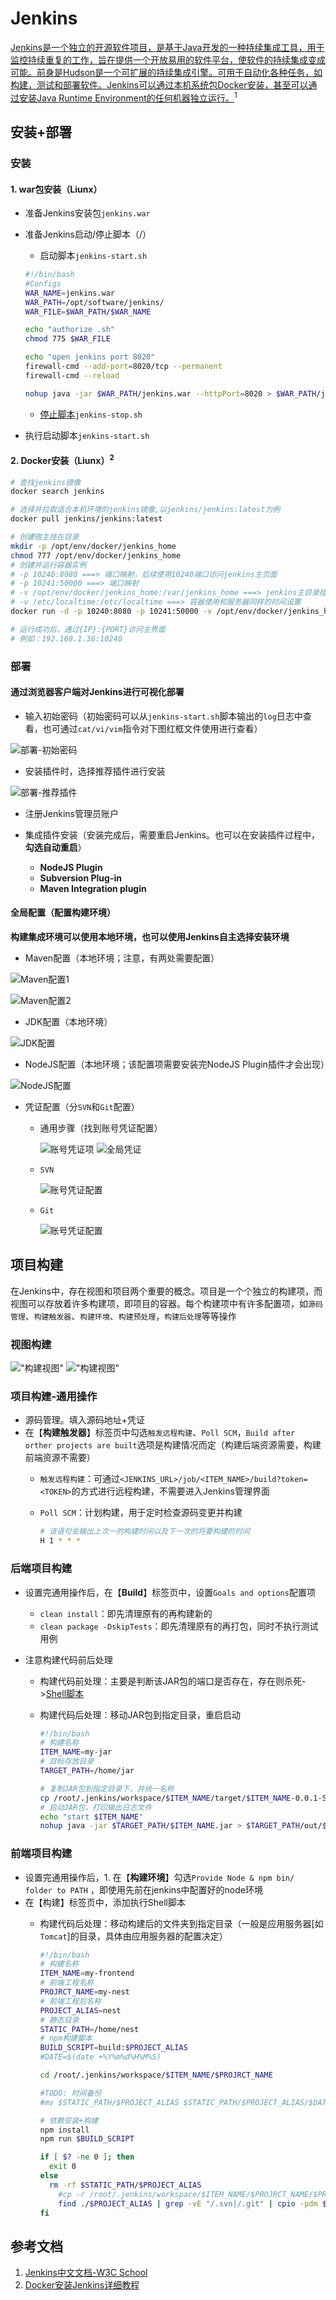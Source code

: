 # Jenkins

<u>Jenkins是一个独立的开源软件项目，是基于Java开发的一种持续集成工具，用于监控持续重复的工作，旨在提供一个开放易用的软件平台，使软件的持续集成变成可能。前身是Hudson是一个可扩展的持续集成引擎。可用于自动化各种任务，如构建，测试和部署软件。Jenkins可以通过本机系统包Docker安装，甚至可以通过安装Java Runtime Environment的任何机器独立运行。</u><sup>1</sup>

## 安装+部署

<!-- ### 环境准备

- [前提条件-JDK安装+配置](../os_linux/sh.md#jdk环境-安装-配置)
- [前端-Node安装+配置](../os_linux/sh.md#node环境-安装-配置)
- [后端-Maven安装+配置](../os_linux/sh.md#maven环境-安装-配置) -->

### 安装

#### 1. war包安装（Liunx）

- 准备Jenkins安装包`jenkins.war`
- 准备Jenkins启动/停止脚本（/）
  - 启动脚本`jenkins-start.sh`

  ```sh
  #!/bin/bash 
  #Configs
  WAR_NAME=jenkins.war
  WAR_PATH=/opt/software/jenkins/
  WAR_FILE=$WAR_PATH/$WAR_NAME

  echo "authorize .sh"
  chmod 775 $WAR_FILE

  echo "open jenkins port 8020"
  firewall-cmd --add-port=8020/tcp --permanent
  firewall-cmd --reload

  nohup java -jar $WAR_PATH/jenkins.war --httpPort=8020 > $WAR_PATH/jenkins.log 2>&1 &
  ```
  
  - [停止脚本](./../os_linux/sh.md#检查端口号并杀死对应进程)`jenkins-stop.sh`
- 执行启动脚本`jenkins-start.sh`

#### 2. Docker安装（Liunx）<sup>2</sup>

```sh
# 查找jenkins镜像
docker search jenkins

# 选择并拉取适合本机环境的jenkins镜像,以jenkins/jenkins:latest为例
docker pull jenkins/jenkins:latest

# 创建宿主挂在目录
mkdir -p /opt/env/docker/jenkins_home
chmod 777 /opt/env/docker/jenkins_home
# 创建并运行容器实例
# -p 10240:8080 ===> 端口映射，后续使用10240端口访问jenkins主页面
# -p 10241:50000 ===> 端口映射
# -v /opt/env/docker/jenkins_home:/var/jenkins_home ===> jenkins主目录挂载目录绑定
# -v /etc/localtime:/etc/localtime ===> 容器使用和服务器同样的时间设置
docker run -d -p 10240:8080 -p 10241:50000 -v /opt/env/docker/jenkins_home:/var/jenkins_home -v /etc/localtime:/etc/localtime --name jenkins jenkins/jenkins

# 运行成功后，通过{IP}:{PORT}访问主界面
# 例如：192.168.1.36:10240
```

### 部署

#### 通过浏览器客户端对Jenkins进行可视化部署

- 输入初始密码（初始密码可以从`jenkins-start.sh`脚本输出的`log`日志中查看，也可通过`cat/vi/vim`指令对下图红框文件使用进行查看）

![部署-初始密码](./img/tool_build_jenkins/install-1.png "部署-初始密码")

- 安装插件时，选择推荐插件进行安装

![部署-推荐插件](./img/tool_build_jenkins/install-2.png "部署-推荐插件")

- 注册Jenkins管理员账户

- 集成插件安装（安装完成后，需要重启Jenkins。也可以在安装插件过程中，**勾选自动重启**）
  - **NodeJS Plugin**
  - **Subversion Plug-in**
  - **Maven Integration plugin**

#### 全局配置（配置构建环境）

**构建集成环境可以使用本地环境，也可以使用Jenkins自主选择安装环境**

- Maven配置（本地环境；注意，有两处需要配置）

![Maven配置1](./img/tool_build_jenkins/global-config-1.png "Maven配置1")

![Maven配置2](./img/tool_build_jenkins/global-config-2.png "Maven配置2")

- JDK配置（本地环境）

![JDK配置](./img/tool_build_jenkins/global-config-3.png "JDK配置")

- NodeJS配置（本地环境；该配置项需要安装完NodeJS Plugin插件才会出现）

![NodeJS配置](./img/tool_build_jenkins/global-config-5.png "NodeJS配置")

- 凭证配置（分`SVN`和`Git`配置）
  - 通用步骤（找到账号凭证配置）

    ![账号凭证项](./img/tool_build_jenkins/global-config-6.png "账号凭证项")
    ![全局凭证](./img/tool_build_jenkins/global-config-7.png "全局凭证")
  - `SVN`

    ![账号凭证配置](./img/tool_build_jenkins/global-config-8.png "账号凭证配置")
  - `Git`

    ![账号凭证配置](./img/tool_build_jenkins/global-config-9.png "账号凭证配置")

## 项目构建

在Jenkins中，存在视图和项目两个重要的概念。项目是一个个独立的构建项，而视图可以存放着许多构建项，即项目的容器。每个构建项中有许多配置项，如`源码管理`、`构建触发器`、`构建环境`、`构建预处理`，`构建后处理`等等操作

### 视图构建

!["构建视图"](./img/tool_build_jenkins/build-view-1.png "构建视图")
!["构建视图"](./img/tool_build_jenkins/build-view-2.png "构建视图")

### 项目构建-通用操作

- 源码管理。填入源码地址+凭证
- 在【**构建触发器**】标签页中勾选`触发远程构建`、`Poll SCM`，`Build after orther projects are built`选项是构建情况而定（构建后端资源需要，构建前端资源不需要）
  - `触发远程构建`：可通过`<JENKINS_URL>/job/<ITEM_NAME>/build?token=<TOKEN>`的方式进行远程构建，不需要进入Jenkins管理界面
  - `Poll SCM`：计划构建，用于定时检查源码变更并构建

    ```sh
    # 该语句会输出上次一的构建时间以及下一次的将要构建的时间    
    H 1 * * *
    ```

### 后端项目构建

- 设置完通用操作后，在【**Build**】标签页中，设置`Goals and options`配置项
  - `clean install`：即先清理原有的再构建新的
  - `clean package -DskipTests`：即先清理原有的再打包，同时不执行测试用例

- 注意构建代码前后处理
  - 构建代码前处理：主要是判断该JAR包的端口是否存在，存在则杀死->[Shell脚本](./../os_linux/sh.md#检查端口号并杀死对应进程)
  - 构建代码后处理：移动JAR包到指定目录，重启启动

    ```sh
    #!/bin/bash
    # 构建名称
    ITEM_NAME=my-jar
    # 目标存放目录
    TARGET_PATH=/home/jar

    # 复制JAR包到指定目录下，并统一名称
    cp /root/.jenkins/workspace/$ITEM_NAME/target/$ITEM_NAME-0.0.1-SNAPSHOT.jar $TARGET_PATH/$ITEM_NAME.jar
    # 启动JAR包，打印输出日志文件
    echo "start $ITEM_NAME"
    nohup java -jar $TARGET_PATH/$ITEM_NAME.jar > $TARGET_PATH/out/$ITEM_NAME.out 2>&1 &
    ```

### 前端项目构建

- 设置完通用操作后，1. 在【**构建环境**】勾选`Provide Node & npm bin/ folder to PATH` ，即使用先前在jenkins中配置好的node环境
- 在【构建】标签页中，添加执行Shell脚本
  - 构建代码后处理：移动构建后的文件夹到指定目录（一般是应用服务器[如`Tomcat`]的目录，具体由应用服务器的配置决定）

    ```sh
    #!/bin/bash
    # 构建名称
    ITEM_NAME=my-frontend
    # 前端工程名称
    PROJRCT_NAME=my-nest
    # 前端工程后名称
    PROJECT_ALIAS=nest
    # 静态目录
    STATIC_PATH=/home/nest
    # npm构建脚本
    BUILD_SCRIPT=build:$PROJECT_ALIAS
    #DATE=$(date +%Y%m%d%H%M%S)

    cd /root/.jenkins/workspace/$ITEM_NAME/$PROJRCT_NAME

    #TODO: 时间备份
    #mv $STATIC_PATH/$PROJECT_ALIAS $STATIC_PATH/$PROJECT_ALIAS/$DATE

    # 依赖安装+构建
    npm install
    npm run $BUILD_SCRIPT

    if [ $? -ne 0 ]; then
      exit 0
    else
      rm -rf $STATIC_PATH/$PROJECT_ALIAS
        #cp -r /root/.jenkins/workspace/$ITEM_NAME/$PROJRCT_NAME/$PROJECT_ALIAS $STATIC_PATH
        find ./$PROJECT_ALIAS | grep -vE "/.svn|/.git" | cpio -pdm $STATIC_PATH
    fi
    ```

## 参考文档

1. [Jenkins中文文档-W3C School](https://www.w3cschool.cn/jenkins/)
2. [Docker安装Jenkins详细教程](https://blog.csdn.net/qq359605040/article/details/117692609)
